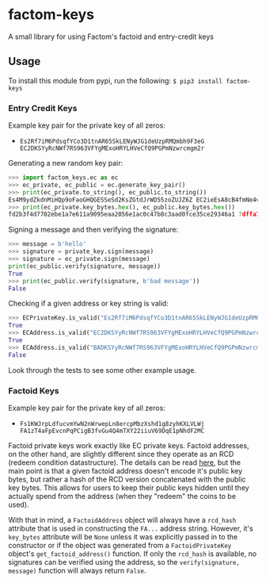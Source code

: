 # factom-keys

A small library for using Factom's factoid and entry-credit keys

## Usage
To install this module from pypi, run the following:
```$ pip3 install factom-keys```

### Entry Credit Keys

Example key pair for the private key of all zeros:
- `Es2Rf7iM6PdsqfYCo3D1tnAR65SkLENyWJG1deUzpRMQmbh9F3eG EC2DKSYyRcNWf7RS963VFYgMExoHRYLHVeCfQ9PGPmNzwrcmgm2r`

Generating a new random key pair:
```python
>>> import factom_keys.ec as ec
>>> ec_private, ec_public = ec.generate_key_pair()
>>> print(ec_private.to_string(), ec_public.to_string())
Es4M9ydZkdnMiHQp9oFaoGHQGESSeSd2KsZGtdJrWD55zoZUJZ6Z EC2ieEsA8cB4fmNe4v97nNv2pmBJnCZA2eGmG3xidDQ2t9vsEcPu
>>> print(ec_private.key_bytes.hex(), ec_public.key_bytes.hex())
fd2b3f4d7702ebe1a7e611a9095eaa2056e1ac0c47b8c3aad0fce35ce29346a1 7dffa7b87844b1db1bf114952d81f549a743c285ec60c0dc638564680a951ae4

```

Signing a message and then verifying the signature:
```python
>>> message = b'hello'
>>> signature = private_key.sign(message)
>>> signature = ec_private.sign(message)
print(ec_public.verify(signature, message))
True
>>> print(ec_public.verify(signature, b'bad message'))
False
```

Checking if a given address or key string is valid:
```python
>>> ECPrivateKey.is_valid("Es2Rf7iM6PdsqfYCo3D1tnAR65SkLENyWJG1deUzpRMQmbh9F3eG")
True
>>> ECAddress.is_valid("EC2DKSYyRcNWf7RS963VFYgMExoHRYLHVeCfQ9PGPmNzwrcmgm2r")
True
>>> ECAddress.is_valid("BADKSYyRcNWf7RS963VFYgMExoHRYLHVeCfQ9PGPmNzwrcmgm2r")
False
```

Look through the tests to see some other example usage.

### Factoid Keys

Example key pair for the private key of all zeros:
- `Fs1KWJrpLdfucvmYwN2nWrwepLn8ercpMbzXshd1g8zyhKXLVLWj FA1zT4aFpEvcnPqPCigB3fvGu4Q4mTXY22iiuV69DqE1pNhdF2MC`

Factoid private keys work exactly like EC private keys. Factoid addresses, on the other hand, are slightly different since they operate as an RCD (redeem condition datastructure). The details can be read [here](https://github.com/FactomProject/FactomDocs/blob/master/factomDataStructureDetails.md#redeem-condition-datastructure-rcd), but the main point is that a given factoid address doesn't encode it's public key bytes, but rather a hash of the RCD version concatenated with the public key bytes. This allows for users to keep their public keys hidden until they actually spend from the address (when they "redeem" the coins to be used).

With that in mind, a `FactoidAddress` object will always have a `rcd_hash` attribute that is used in constructing the `FA...` address string. However, it's `key_bytes` attribute will be `None` unless it was explicitly passed in to the constructor or if the object was generated from a `FactoidPrivateKey` object's `get_factoid_address()` function. If only the `rcd_hash` is available, no signatures can be verified using the address, so the `verify(signature, message)` function will always return `False`.
